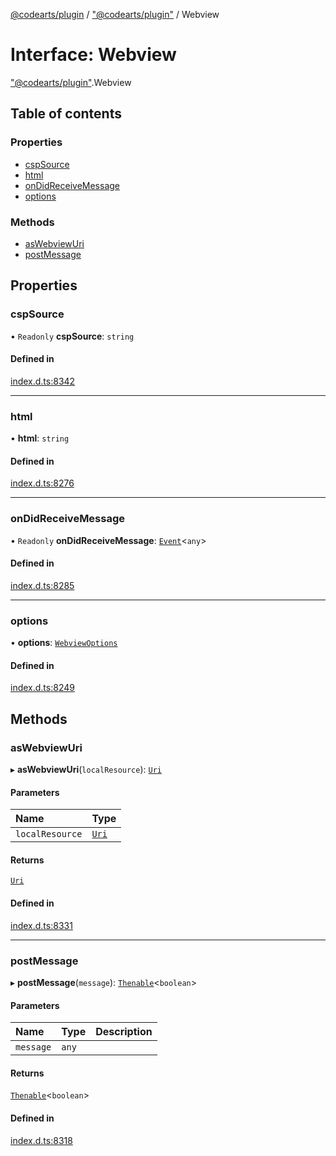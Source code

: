 [@codearts/plugin](../README.md) / ["@codearts/plugin"](../modules/_codearts_plugin_.md) / Webview

# Interface: Webview

["@codearts/plugin"](../modules/_codearts_plugin_.md).Webview

## Table of contents

### Properties

- [cspSource](codearts_plugin_.Webview.md#cspsource)
- [html](codearts_plugin_.Webview.md#html)
- [onDidReceiveMessage](codearts_plugin_.Webview.md#ondidreceivemessage)
- [options](codearts_plugin_.Webview.md#options)

### Methods

- [asWebviewUri](codearts_plugin_.Webview.md#aswebviewuri)
- [postMessage](codearts_plugin_.Webview.md#postmessage)

## Properties

### cspSource

• `Readonly` **cspSource**: `string`

#### Defined in

[index.d.ts:8342](https://github.com/huaweicloud/cloudide-plugin-api/blob/84e382d/index.d.ts#L8342)

___

### html

• **html**: `string`

#### Defined in

[index.d.ts:8276](https://github.com/huaweicloud/cloudide-plugin-api/blob/84e382d/index.d.ts#L8276)

___

### onDidReceiveMessage

• `Readonly` **onDidReceiveMessage**: [`Event`](codearts_plugin_.Event.md)<`any`\>

#### Defined in

[index.d.ts:8285](https://github.com/huaweicloud/cloudide-plugin-api/blob/84e382d/index.d.ts#L8285)

___

### options

• **options**: [`WebviewOptions`](codearts_plugin_.WebviewOptions.md)

#### Defined in

[index.d.ts:8249](https://github.com/huaweicloud/cloudide-plugin-api/blob/84e382d/index.d.ts#L8249)

## Methods

### asWebviewUri

▸ **asWebviewUri**(`localResource`): [`Uri`](../classes/codearts_plugin_.Uri.md)

#### Parameters

| Name | Type |
| :------ | :------ |
| `localResource` | [`Uri`](../classes/codearts_plugin_.Uri.md) |

#### Returns

[`Uri`](../classes/codearts_plugin_.Uri.md)

#### Defined in

[index.d.ts:8331](https://github.com/huaweicloud/cloudide-plugin-api/blob/84e382d/index.d.ts#L8331)

___

### postMessage

▸ **postMessage**(`message`): [`Thenable`](Thenable.md)<`boolean`\>

#### Parameters

| Name | Type | Description |
| :------ | :------ | :------ |
| `message` | `any` |  |

#### Returns

[`Thenable`](Thenable.md)<`boolean`\>

#### Defined in

[index.d.ts:8318](https://github.com/huaweicloud/cloudide-plugin-api/blob/84e382d/index.d.ts#L8318)
